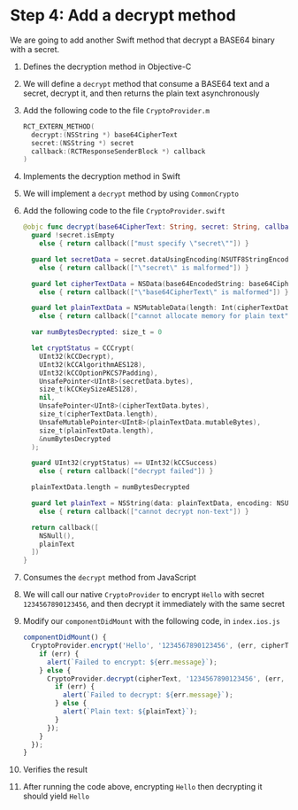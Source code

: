 # Step 4: Add a decrypt method

We are going to add another Swift method that decrypt a BASE64 binary with a secret.

1. Defines the decryption method in Objective-C
  1. We will define a `decrypt` method that consume a BASE64 text and a secret, decrypt it, and then returns the plain text asynchronously
  2. Add the following code to the file `CryptoProvider.m`
     ```objective-c
     RCT_EXTERN_METHOD(
       decrypt:(NSString *) base64CipherText
       secret:(NSString *) secret
       callback:(RCTResponseSenderBlock *) callback
     )
     ```

2. Implements the decryption method in Swift
  1. We will implement a `decrypt` method by using `CommonCrypto`
  2. Add the following code to the file `CryptoProvider.swift`
     ```swift
     @objc func decrypt(base64CipherText: String, secret: String, callback: RCTResponseSenderBlock) -> Void {
       guard !secret.isEmpty
         else { return callback(["must specify \"secret\""]) }

       guard let secretData = secret.dataUsingEncoding(NSUTF8StringEncoding)
         else { return callback(["\"secret\" is malformed"]) }

       guard let cipherTextData = NSData(base64EncodedString: base64CipherText, options: NSDataBase64DecodingOptions.IgnoreUnknownCharacters)
         else { return callback(["\"base64CipherText\" is malformed"]) }

       guard let plainTextData = NSMutableData(length: Int(cipherTextData.length) + kCCBlockSizeAES128)
         else { return callback(["cannot allocate memory for plain text"]) }

       var numBytesDecrypted: size_t = 0

       let cryptStatus = CCCrypt(
         UInt32(kCCDecrypt),
         UInt32(kCCAlgorithmAES128),
         UInt32(kCCOptionPKCS7Padding),
         UnsafePointer<UInt8>(secretData.bytes),
         size_t(kCCKeySizeAES128),
         nil,
         UnsafePointer<UInt8>(cipherTextData.bytes),
         size_t(cipherTextData.length),
         UnsafeMutablePointer<UInt8>(plainTextData.mutableBytes),
         size_t(plainTextData.length),
         &numBytesDecrypted
       );

       guard UInt32(cryptStatus) == UInt32(kCCSuccess)
         else { return callback(["decrypt failed"]) }

       plainTextData.length = numBytesDecrypted

       guard let plainText = NSString(data: plainTextData, encoding: NSUTF8StringEncoding)
         else { return callback(["cannot decrypt non-text"]) }

       return callback([
         NSNull(),
         plainText
       ])
     }
     ```

3. Consumes the `decrypt` method from JavaScript
  1. We will call our native `CryptoProvider` to encrypt `Hello` with secret `1234567890123456`, and then decrypt it immediately with the same secret
  2. Modify our `componentDidMount` with the following code, in `index.ios.js`

     ```js
     componentDidMount() {
       CryptoProvider.encrypt('Hello', '1234567890123456', (err, cipherText) => {
         if (err) {
           alert(`Failed to encrypt: ${err.message}`);
         } else {
           CryptoProvider.decrypt(cipherText, '1234567890123456', (err, plainText) => {
             if (err) {
               alert(`Failed to decrypt: ${err.message}`);
             } else {
               alert(`Plain text: ${plainText}`);
             }
           });
         }
       });
     }
     ```

4. Verifies the result
  1. After running the code above, encrypting `Hello` then decrypting it should yield `Hello`
